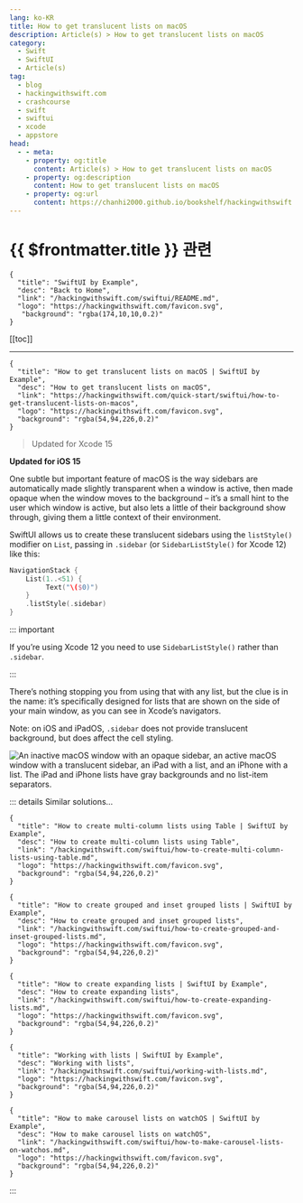 ```yaml
---
lang: ko-KR
title: How to get translucent lists on macOS
description: Article(s) > How to get translucent lists on macOS
category:
  - Swift
  - SwiftUI
  - Article(s)
tag: 
  - blog
  - hackingwithswift.com
  - crashcourse
  - swift
  - swiftui
  - xcode
  - appstore
head:
  - - meta:
    - property: og:title
      content: Article(s) > How to get translucent lists on macOS
    - property: og:description
      content: How to get translucent lists on macOS
    - property: og:url
      content: https://chanhi2000.github.io/bookshelf/hackingwithswift.com/swiftui/how-to-get-translucent-lists-on-macos.html
---
```


# {{ $frontmatter.title }} 관련

```component VPCard
{
  "title": "SwiftUI by Example",
  "desc": "Back to Home",
  "link": "/hackingwithswift.com/swiftui/README.md",
  "logo": "https://hackingwithswift.com/favicon.svg",
   "background": "rgba(174,10,10,0.2)"
}
```

[[toc]]

---

```component VPCard
{
  "title": "How to get translucent lists on macOS | SwiftUI by Example",
  "desc": "How to get translucent lists on macOS",
  "link": "https://hackingwithswift.com/quick-start/swiftui/how-to-get-translucent-lists-on-macos",
  "logo": "https://hackingwithswift.com/favicon.svg",
  "background": "rgba(54,94,226,0.2)"
}
```

> Updated for Xcode 15

**Updated for iOS 15**

One subtle but important feature of macOS is the way sidebars are automatically made slightly transparent when a window is active, then made opaque when the window moves to the background – it’s a small hint to the user which window is active, but also lets a little of their background show through, giving them a little context of their environment.

SwiftUI allows us to create these translucent sidebars using the `listStyle()` modifier on `List`, passing in `.sidebar` (or `SidebarListStyle()` for Xcode 12) like this:

```swift
NavigationStack {
    List(1..<51) {
         Text("\($0)")
    }
    .listStyle(.sidebar)
}
```

::: important

If you’re using Xcode 12 you need to use `SidebarListStyle()` rather than `.sidebar`.

:::

There’s nothing stopping you from using that with any list, but the clue is in the name: it’s specifically designed for lists that are shown on the side of your main window, as you can see in Xcode’s navigators.

Note: on iOS and iPadOS, `.sidebar` does not provide translucent background, but does affect the cell styling.

![An inactive macOS window with an opaque sidebar, an active macOS window with a translucent sidebar, an iPad with a list, and an iPhone with a list. The iPad and iPhone lists have gray backgrounds and no list-item separators.](https://hackingwithswift.com/img/books/quick-start/swiftui/how-to-get-translucent-lists-on-macos-1~dark@2x.png)

::: details Similar solutions…

```component VPCard
{
  "title": "How to create multi-column lists using Table | SwiftUI by Example",
  "desc": "How to create multi-column lists using Table",
  "link": "/hackingwithswift.com/swiftui/how-to-create-multi-column-lists-using-table.md",
  "logo": "https://hackingwithswift.com/favicon.svg",
  "background": "rgba(54,94,226,0.2)"
}
```

```component VPCard
{
  "title": "How to create grouped and inset grouped lists | SwiftUI by Example",
  "desc": "How to create grouped and inset grouped lists",
  "link": "/hackingwithswift.com/swiftui/how-to-create-grouped-and-inset-grouped-lists.md",
  "logo": "https://hackingwithswift.com/favicon.svg",
  "background": "rgba(54,94,226,0.2)"
}
```

```component VPCard
{
  "title": "How to create expanding lists | SwiftUI by Example",
  "desc": "How to create expanding lists",
  "link": "/hackingwithswift.com/swiftui/how-to-create-expanding-lists.md",
  "logo": "https://hackingwithswift.com/favicon.svg",
  "background": "rgba(54,94,226,0.2)"
}
```

```component VPCard
{
  "title": "Working with lists | SwiftUI by Example",
  "desc": "Working with lists",
  "link": "/hackingwithswift.com/swiftui/working-with-lists.md",
  "logo": "https://hackingwithswift.com/favicon.svg",
  "background": "rgba(54,94,226,0.2)"
}
```

```component VPCard
{
  "title": "How to make carousel lists on watchOS | SwiftUI by Example",
  "desc": "How to make carousel lists on watchOS",
  "link": "/hackingwithswift.com/swiftui/how-to-make-carousel-lists-on-watchos.md",
  "logo": "https://hackingwithswift.com/favicon.svg",
  "background": "rgba(54,94,226,0.2)"
}
```

:::

